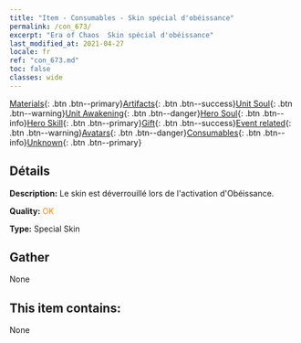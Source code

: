 ```yaml
---
title: "Item - Consumables - Skin spécial d'obéissance"
permalink: /con_673/
excerpt: "Era of Chaos  Skin spécial d'obéissance"
last_modified_at: 2021-04-27
locale: fr
ref: "con_673.md"
toc: false
classes: wide
---
```

 [Materials](/ItemsFR/){: .btn .btn--primary}[Artifacts](/ItemsFR/Artifacts/){: .btn .btn--success}[Unit Soul](/ItemsFR/UnitSoul/){: .btn .btn--warning}[Unit Awakening](/ItemsFR/UnitAwakening/){: .btn .btn--danger}[Hero Soul](/ItemsFR/HeroSoul/){: .btn .btn--info}[Hero Skill](/ItemsFR/HeroSkill/){: .btn .btn--primary}[Gift](/ItemsFR/Gift/){: .btn .btn--success}[Event related](/ItemsFR/Events/){: .btn .btn--warning}[Avatars](/ItemsFR/Avatars/){: .btn .btn--danger}[Consumables](/ItemsFR/Consumables/){: .btn .btn--info}[Unknown](/ItemsFR/Unknown/){: .btn .btn--primary}

## Détails
 **Description:** Le skin est déverrouillé lors de l'activation d'Obéissance.

 **Quality:** <span style="color: #FF8C00">OK</span>

 **Type:** Special Skin

## Gather

  None

## This item contains:

  None

